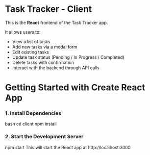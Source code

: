 # Task Tracker - Client


This is the **React** frontend of the Task Tracker app.

It allows users to:
- View a list of tasks
- Add new tasks via a modal form
- Edit existing tasks
- Update task status (Pending / In Progress / Completed)
- Delete tasks with confirmation
- Interact with the backend through API calls

# Getting Started with Create React App

### 1. Install Dependencies

bash
cd client
npm install

### 2. Start the Development Server

npm start
This will start the React app at http://localhost:3000
